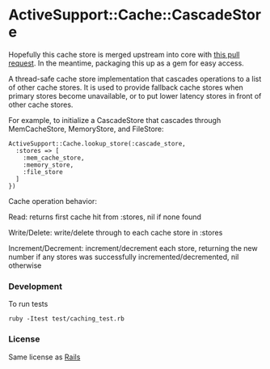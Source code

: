 # ActiveSupport::Cache::CascadeStore

Hopefully this cache store is merged upstream into core
with [this pull request](https://github.com/rails/rails/pull/5263).
In the meantime, packaging this up as a gem for easy access.

A thread-safe cache store implementation that cascades
operations to a list of other cache stores. It is used to
provide fallback cache stores when primary stores become
unavailable, or to put lower latency stores in front of
other cache stores.

For example, to initialize a CascadeStore that
cascades through MemCacheStore, MemoryStore, and FileStore:

    ActiveSupport::Cache.lookup_store(:cascade_store,
      :stores => [
        :mem_cache_store,
        :memory_store,
        :file_store
      ]
    })

Cache operation behavior:

Read: returns first cache hit from :stores, nil if none found

Write/Delete: write/delete through to each cache store in
:stores

Increment/Decrement: increment/decrement each store, returning
the new number if any stores was successfully
incremented/decremented, nil otherwise

### Development

To run tests

```
ruby -Itest test/caching_test.rb
```

### License

Same license as [Rails](http://github.com/rails/rails)